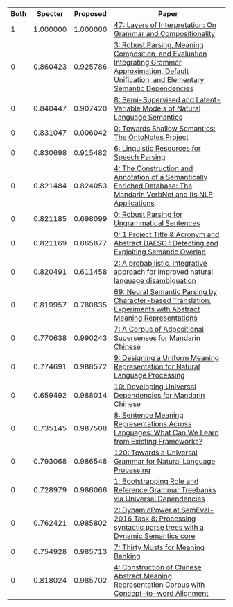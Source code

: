 <html><table><tr>
<th>Both</th>
<th>Specter</th>
<th>Proposed</th>
<th>Paper</th>
</tr>
<tr>
<td>1</td>
<td>1.000000</td>
<td>1.000000</td>
<td><a href="https://www.semanticscholar.org/paper/1fe2575798c98a66f9a674ab40f1fdc7331f8ad7">47: Layers of Interpretation: On Grammar and Compositionality</a></td>
</tr>
<tr>
<td>0</td>
<td>0.860423</td>
<td>0.925786</td>
<td><a href="https://www.semanticscholar.org/paper/2d29d289c057535aedece4b10369010b545ddd30">3: Robust Parsing, Meaning Composition, and Evaluation Integrating Grammar Approximation, Default Unification, and Elementary Semantic Dependencies</a></td>
</tr>
<tr>
<td>0</td>
<td>0.840447</td>
<td>0.907420</td>
<td><a href="https://www.semanticscholar.org/paper/ff015501706641220eebe3d1831ab5c4173f8d62">8: Semi-Supervised and Latent-Variable Models of Natural Language Semantics</a></td>
</tr>
<tr>
<td>0</td>
<td>0.831047</td>
<td>0.006042</td>
<td><a href="https://www.semanticscholar.org/paper/1f3349cea7175181858c61e029b9513e4e48db73">0: Towards Shallow Semantics: The OntoNotes Project</a></td>
</tr>
<tr>
<td>0</td>
<td>0.830698</td>
<td>0.915482</td>
<td><a href="https://www.semanticscholar.org/paper/899dcd759780f4f0629a3a72c6881ac3ee4c59cc">6: Linguistic Resources for Speech Parsing</a></td>
</tr>
<tr>
<td>0</td>
<td>0.821484</td>
<td>0.824053</td>
<td><a href="https://www.semanticscholar.org/paper/ff40f62451ab69a4eb4b18b3405626410b371ffd">4: The Construction and Annotation of a Semantically Enriched Database: The Mandarin VerbNet and Its NLP Applications</a></td>
</tr>
<tr>
<td>0</td>
<td>0.821185</td>
<td>0.698099</td>
<td><a href="https://www.semanticscholar.org/paper/919752d1d1a83b17fdae4c9474774ae51682fad4">0: Robust Parsing for Ungrammatical Sentences</a></td>
</tr>
<tr>
<td>0</td>
<td>0.821169</td>
<td>0.865877</td>
<td><a href="https://www.semanticscholar.org/paper/f559eb6c3e98915f7e721c5b4c9cbf0b6e2666ea">0: 1 Project Title & Acronym and Abstract DAESO : Detecting and Exploiting Semantic Overlap</a></td>
</tr>
<tr>
<td>0</td>
<td>0.820491</td>
<td>0.611458</td>
<td><a href="https://www.semanticscholar.org/paper/2b65ddebee4016cfcbfe2666bb14690961927702">2: A probabilistic, integrative approach for improved natural language disambiguation</a></td>
</tr>
<tr>
<td>0</td>
<td>0.819957</td>
<td>0.780835</td>
<td><a href="https://www.semanticscholar.org/paper/8caf40fc92d595a902c376779ee859e5b6014a83">69: Neural Semantic Parsing by Character-based Translation: Experiments with Abstract Meaning Representations</a></td>
</tr>
<tr>
<td>0</td>
<td>0.770638</td>
<td>0.990243</td>
<td><a href="https://www.semanticscholar.org/paper/f0060c32f4c901ca53c7a6b1439d670e4db61dac">7: A Corpus of Adpositional Supersenses for Mandarin Chinese</a></td>
</tr>
<tr>
<td>0</td>
<td>0.774691</td>
<td>0.988572</td>
<td><a href="https://www.semanticscholar.org/paper/b1c1bfe5f7a5696909c0ee7de7fbb4092a04c907">9: Designing a Uniform Meaning Representation for Natural Language Processing</a></td>
</tr>
<tr>
<td>0</td>
<td>0.659492</td>
<td>0.988014</td>
<td><a href="https://www.semanticscholar.org/paper/bb69daef61c235bb38766094ddaecbb5f981e50a">10: Developing Universal Dependencies for Mandarin Chinese</a></td>
</tr>
<tr>
<td>0</td>
<td>0.735145</td>
<td>0.987508</td>
<td><a href="https://www.semanticscholar.org/paper/9106c99d338d0203ef2559f0a7f26259a61c93e4">8: Sentence Meaning Representations Across Languages: What Can We Learn from Existing Frameworks?</a></td>
</tr>
<tr>
<td>0</td>
<td>0.793068</td>
<td>0.986548</td>
<td><a href="https://www.semanticscholar.org/paper/8ea6883d154a7c74c3bb5f6e56746d7a157ee722">120: Towards a Universal Grammar for Natural Language Processing</a></td>
</tr>
<tr>
<td>0</td>
<td>0.728979</td>
<td>0.986066</td>
<td><a href="https://www.semanticscholar.org/paper/a5334a96de085b18983262d1223a9b5edeff5c29">1: Bootstrapping Role and Reference Grammar Treebanks via Universal Dependencies</a></td>
</tr>
<tr>
<td>0</td>
<td>0.762421</td>
<td>0.985802</td>
<td><a href="https://www.semanticscholar.org/paper/3f2a7f9fc5b2e86a63be9fd4cd0f86dd13043a91">2: DynamicPower at SemEval-2016 Task 8: Processing syntactic parse trees with a Dynamic Semantics core</a></td>
</tr>
<tr>
<td>0</td>
<td>0.754928</td>
<td>0.985713</td>
<td><a href="https://www.semanticscholar.org/paper/f0f0e7c39dfdb81513484c2cfbe86a0e4c4cbaeb">7: Thirty Musts for Meaning Banking</a></td>
</tr>
<tr>
<td>0</td>
<td>0.818024</td>
<td>0.985702</td>
<td><a href="https://www.semanticscholar.org/paper/a9555e21ae7d150314b07fc8397dbac8d87bed00">4: Construction of Chinese Abstract Meaning Representation Corpus with Concept-to-word Alignment</a></td>
</tr>
</table></html>
